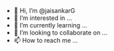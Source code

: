 - 👋 Hi, I’m @jaisankarG
- 👀 I’m interested in ...
- 🌱 I’m currently learning ...
- 💞️ I’m looking to collaborate on ...
- 📫 How to reach me ...

<!---
jaisankarG/jaisankarG is a ✨ special ✨ repository because its `README.md` (this file) appears on your GitHub profile.
You can click the Preview link to take a look at your changes.
--->
